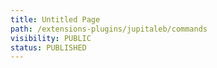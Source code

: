 ```yaml
---
title: Untitled Page
path: /extensions-plugins/jupitaleb/commands
visibility: PUBLIC
status: PUBLISHED
---
```



